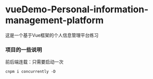 # vueDemo-Personal-information-management-platform
这是一个基于Vue框架的个人信息管理平台练习



### 项目的一些说明

前后端连载：只需要启动一次

~~~
cnpm i concurrently -D
~~~






